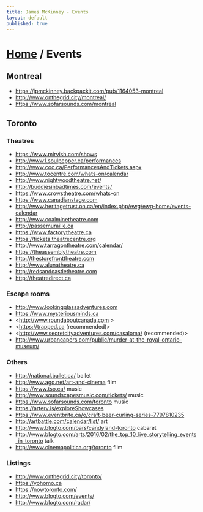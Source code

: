 ```yaml
---
title: James McKinney - Events
layout: default
published: true
---
```


# [Home](/) / Events

## Montreal

* <https://jpmckinney.backpackit.com/pub/1164053-montreal>
* <http://www.onthegrid.city/montreal/>
* <https://www.sofarsounds.com/montreal>

## Toronto

### Theatres

* <https://www.mirvish.com/shows>
* <http://www1.soulpepper.ca/performances>
* <http://www.coc.ca/PerformancesAndTickets.aspx>
* <http://www.tocentre.com/whats-on/calendar>
* <http://www.nightwoodtheatre.net/>
* <http://buddiesinbadtimes.com/events/>
* <https://www.crowstheatre.com/whats-on>
* <https://www.canadianstage.com>
* <http://www.heritagetrust.on.ca/en/index.php/ewg/ewg-home/events-calendar>
* <http://www.coalminetheatre.com>
* <http://passemuraille.ca>
* <https://www.factorytheatre.ca>
* <https://tickets.theatrecentre.org>
* <http://www.tarragontheatre.com/calendar/>
* <https://theassemblytheatre.com>
* <http://thestorefronttheatre.com>
* <http://www.alunatheatre.ca>
* <http://redsandcastletheatre.com>
* <http://theatredirect.ca>

### Escape rooms

* <http://www.lookingglassadventures.com>
* <https://www.mysteriousminds.ca>
* <http://www.roundaboutcanada.com >
* <https://trapped.ca (recommended)>
* <http://www.secretcityadventures.com/casaloma/ (recommended)>
* <http://www.urbancapers.com/public/murder-at-the-royal-ontario-museum/>

### Others

* <http://national.ballet.ca/> ballet
* <http://www.ago.net/art-and-cinema> film
* <https://www.tso.ca/> music
* <http://www.soundscapesmusic.com/tickets/> music
* <https://www.sofarsounds.com/toronto> music
* <https://artery.is/exploreShowcases>
* <https://www.eventbrite.ca/o/craft-beer-curling-series-7797810235>
* <http://artbattle.com/calendar/list/> art
* <http://www.blogto.com/bars/candyland-toronto> cabaret
* <http://www.blogto.com/arts/2016/02/the_top_10_live_storytelling_events_in_toronto> talk
* <http://www.cinemapolitica.org/toronto> film

### Listings

* <http://www.onthegrid.city/toronto/>
* <https://yohomo.ca>
* <https://nowtoronto.com/>
* <http://www.blogto.com/events/>
* <http://www.blogto.com/radar/>
